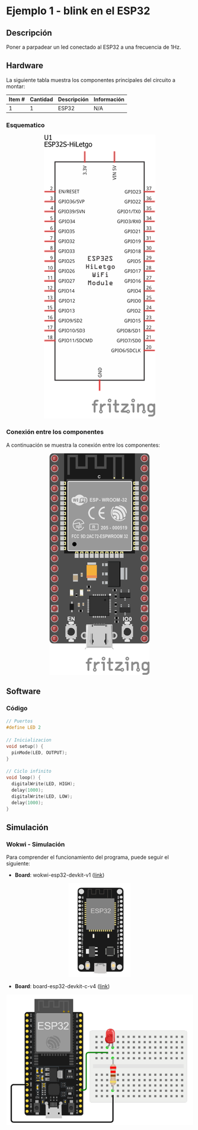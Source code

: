 # Ejemplo 1 - blink en el ESP32

## Descripción

Poner a parpadear un led conectado al ESP32 a una frecuencia de 1Hz.

## Hardware

La siguiente tabla muestra los componentes principales del circuito a montar:


| Item # | Cantidad | Descripción    | Información |
| ------ | -------- | -------------- | ----------- |
| 1      | 1        | ESP32          | N/A         |


### Esquematico

<p align="center">
  <img src="ESP32-blink_sch.png">
</p>

### Conexión entre los componentes

A continuación se muestra la conexión entre los componentes:

<p align="center">
  <img src="ESP32-blink_bb.png">
</p>

## Software

### Código

```C++
// Puertos
#define LED 2

// Inicializacion
void setup() {
  pinMode(LED, OUTPUT);
}

// Ciclo infinito
void loop() {
  digitalWrite(LED, HIGH);   
  delay(1000);                       
  digitalWrite(LED, LOW);    
  delay(1000);                      
}
```

## Simulación

### Wokwi - Simulación

Para comprender el funcionamiento del programa, puede seguir el siguiente: 
* **Board**: wokwi-esp32-devkit-v1 ([link](https://wokwi.com/projects/357845157032899585))

<p align="center">
  <img src="blink_ESP32_old.png">
</p>

* **Board**: board-esp32-devkit-c-v4 ([link](https://wokwi.com/projects/391184511314874369))

<p align="center">
  <img src="blink_ESP32.png">
</p>

